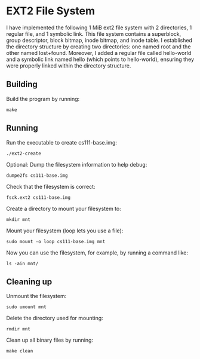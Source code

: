 # EXT2 File System

I have implemented the following 1 MiB ext2 file system with 2 directories, 1 regular file, and 1 symbolic link. This file system contains a superblock, group descriptor, block bitmap, inode bitmap, and inode table. I established the directory structure by creating two directories: one named root and the other named lost+found. Moreover, I added a regular file called hello-world and a symbolic link named hello (which points to hello-world), ensuring they were properly linked within the directory structure. 

## Building
Build the program by running:  
```shell 
make
```

## Running
Run the executable to create cs111-base.img:  
```shell
./ext2-create
```  
Optional: Dump the filesystem information to help debug:  
```shell 
dumpe2fs cs111-base.img
```  
Check that the filesystem is correct:  
```shell 
fsck.ext2 cs111-base.img
```  
Create a directory to mount your filesystem to:  
```shell 
mkdir mnt
```  
Mount your filesystem (loop lets you use a file):  
```shell 
sudo mount -o loop cs111-base.img mnt
```  
Now you can use the filesystem, for example, by running a command like:
```shell
ls -ain mnt/
```  

## Cleaning up
Unmount the filesystem:  
```shell 
sudo umount mnt
```  
Delete the directory used for mounting:  
```shell
rmdir mnt
```  
Clean up all binary files by running:  
```shell
make clean
```  
